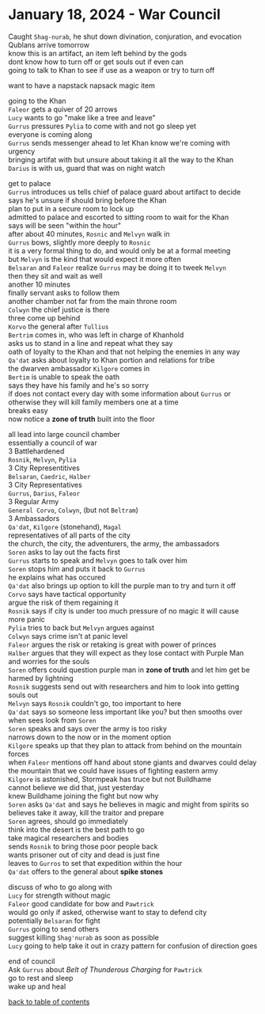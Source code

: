 # January 18, 2024 - War Council

Caught `Shag-nurab`, he shut down divination, conjuration, and evocation  
Qublans arrive tomorrow  
know this is an artifact, an item left behind by the gods  
dont know how to turn off or get souls out if even can  
going to talk to Khan to see if use as a weapon or try to turn off  

want to have a napstack napsack magic item  

going to the Khan  
`Faleor` gets a quiver of 20 arrows  
`Lucy` wants to go "make like a tree and leave"  
`Gurrus` pressures `Pylia` to come with and not go sleep yet  
everyone is coming along  
`Gurrus` sends messenger ahead to let Khan know we're coming with urgency  
bringing artifat with but unsure about taking it all the way to the Khan  
`Darius` is with us, guard that was on night watch  

get to palace  
`Gurrus` introduces us
tells chief of palace guard about artifact to decide  
says he's unsure if should bring before the Khan  
plan to put in a secure room to lock up  
admitted to palace and escorted to sitting room to wait for the Khan  
says will be seen "within the hour"  
after about 40 minutes, `Rosnic` and `Melvyn` walk in  
`Gurrus` bows, slightly more deeply to `Rosnic`  
it is a very formal thing to do, and would only be at a formal meeting  
but `Melvyn` is the kind that would expect it more often  
`Belsaran` and `Faleor` realize `Gurrus` may be doing it to tweek `Melvyn`  
then they sit and wait as well  
another 10 minutes  
finally servant asks to follow them  
another chamber not far from the main throne room  
`Colwyn` the chief justice is there  
three come up behind  
`Korvo` the general after `Tullius`  
`Bertrim` comes in, who was left in charge of Khanhold  
asks us to stand in a line and repeat what they say  
oath of loyalty to the Khan and that not helping the enemies in any way  
`Qa'dat` asks about loyalty to Khan portion and relations for tribe  
the dwarven ambassador `Kilgore` comes in  
`Bertim` is unable to speak the oath  
says they have his family and he's so sorry  
if does not contact every day with some information about `Gurrus` or otherwise they will kill family members one at a time  
breaks easy  
now notice a **zone of truth** built into the floor  

all lead into large council chamber  
essentially a council of war  
3 Battlehardened  
`Rosnik`, `Melvyn`, `Pylia`  
3 City Representitives  
`Belsaran`, `Caedric`, `Halber`  
3 City Representatives  
`Gurrus`, `Darius`, `Faleor`  
3 Regular Army  
`General Corvo`, `Colwyn`, (but not `Beltram`)  
3 Ambassadors  
`Qa'dat`, `Kilgore` (stonehand), `Magal`  
representatives of all parts of the city  
the church, the city, the adventurers, the army, the ambassadors  
`Soren` asks to lay out the facts first  
`Gurrus` starts to speak and `Melvyn` goes to talk over him  
`Soren` stops him and puts it back to `Gurrus`  
he explains what has occured  
`Qa'dat` also brings up option to kill the purple man to try and turn it off  
`Corvo` says have tactical opportunity  
argue the risk of them regaining it  
`Rosnik` says if city is under too much pressure of no magic it will cause more panic  
`Pylia` tries to back but `Melvyn` argues against  
`Colwyn` says crime isn't at panic level  
`Faleor` argues the risk or retaking is great with power of princes  
`Halber` argues that they will expect as they lose contact with Purple Man and worries for the souls  
`Soren` offers could question purple man in **zone of truth** and let him get be harmed by lightning  
`Rosnik` suggests send out with researchers and him to look into getting souls out  
`Melvyn` says `Rosnik` couldn't go, too important to here  
`Qa'dat` says so someone less important like you? but then smooths over when sees look from `Soren`  
`Soren` speaks and says over the army is too risky  
narrows down to the now or in the moment option  
`Kilgore` speaks up that they plan to attack from behind on the mountain forces  
when `Faleor` mentions off hand about stone giants and dwarves could delay the mountain that we could have issues of fighting eastern army  
`Kilgore` is astonished, Stormpeak has truce but not Buildhame  
cannot believe we did that, just yesterday  
knew Buildhame joining the fight but now why  
`Soren` asks `Qa'dat` and says he believes in magic and might from spirits so believes take it away, kill the traitor and prepare  
`Soren` agrees, should go immediately  
think into the desert is the best path to go  
take magical researchers and bodies  
sends `Rosnik` to bring those poor people back  
wants prisoner out of city and dead is just fine  
leaves to `Gurros` to set that expedition within the hour  
`Qa'dat` offers to the general about **spike stones**  

discuss of who to go along with  
`Lucy` for strength without magic  
`Faleor` good candidate for bow and `Pawtrick`  
would go only if asked, otherwise want to stay to defend city  
potentially `Belsaran` for fight  
`Gurrus` going to send others  
suggest killing `Shag'nurab` as soon as possible  
`Lucy` going to help take it out in crazy pattern for confusion of direction goes  

end of council  
Ask `Gurrus` about _Belt of Thunderous Charging_ for `Pawtrick`  
go to rest and sleep  
wake up and heal  

[back to table of contents](/sessions/README.md)
